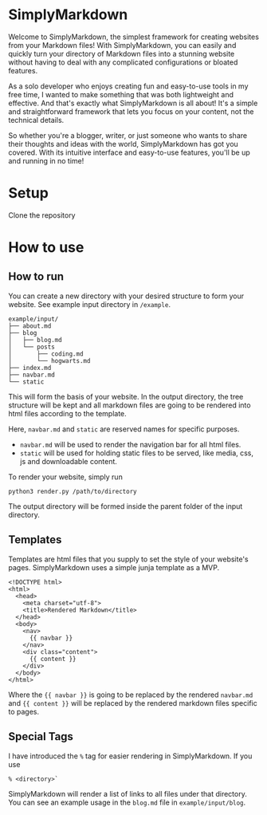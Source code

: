 # SimplyMarkdown

Welcome to SimplyMarkdown, the simplest framework for creating websites from your Markdown files! With SimplyMarkdown, you can easily and quickly turn your directory of Markdown files into a stunning website without having to deal with any complicated configurations or bloated features.

As a solo developer who enjoys creating fun and easy-to-use tools in my free time, I wanted to make something that was both lightweight and effective. And that's exactly what SimplyMarkdown is all about! It's a simple and straightforward framework that lets you focus on your content, not the technical details.

So whether you're a blogger, writer, or just someone who wants to share their thoughts and ideas with the world, SimplyMarkdown has got you covered. With its intuitive interface and easy-to-use features, you'll be up and running in no time!

# Setup

Clone the repository

# How to use

## How to run

You can create a new directory with your desired structure to form your website. See example input directory in `/example`.

```
example/input/
├── about.md
├── blog
│   ├── blog.md
│   └── posts
│       ├── coding.md
│       └── hogwarts.md
├── index.md
├── navbar.md
└── static
```

This will form the basis of your website. In the output directory, the tree structure will be kept and all markdown files are going to be rendered into html files according to the template.


Here, `navbar.md` and `static` are reserved names for specific purposes. 
- `navbar.md` will be used to render the navigation bar for all html files. 
- `static` will be used for holding static files to be served, like media, css, js and downloadable content.

To render your website, simply run 

```
python3 render.py /path/to/directory
```

The output directory will be formed inside the parent folder of the input directory.

## Templates

Templates are html files that you supply to set the style of your website's pages. SimplyMarkdown uses a simple junja template as a MVP.

```
<!DOCTYPE html>
<html>
  <head>
    <meta charset="utf-8">
    <title>Rendered Markdown</title>
  </head>
  <body>
    <nav>
      {{ navbar }}
    </nav>
    <div class="content">
      {{ content }}
    </div>
  </body>
</html>
```

Where the `{{ navbar }}` is going to be replaced by the rendered `navbar.md` and `{{ content }}` will be replaced by the rendered markdown files specific to pages.

## Special Tags

I have introduced the `%` tag for easier rendering in SimplyMarkdown. If you use 
```
% <directory>`
```
SimplyMarkdown will render a list of links to all files under that directory. You can see an example usage in the `blog.md` file in `example/input/blog`.